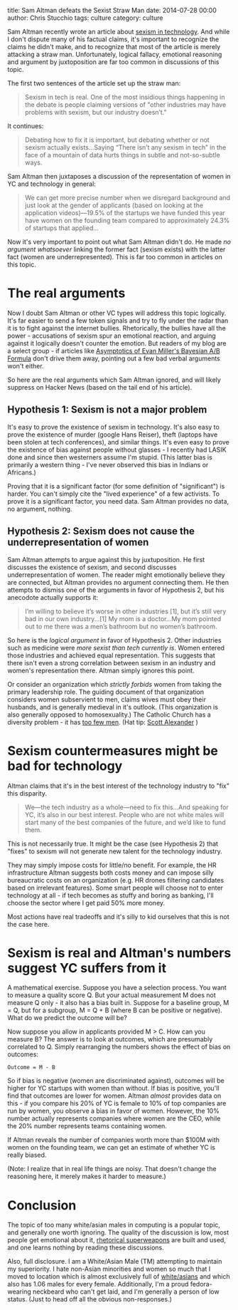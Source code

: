 title: Sam Altman defeats the Sexist Straw Man
date: 2014-07-28 00:00
author: Chris Stucchio
tags: culture
category: culture

Sam Altman recently wrote an article about [sexism in technology](http://blog.ycombinator.com/diversity-and-startups). And while I don't dispute many of his factual claims, it's important to recognize the claims he didn't make, and to recognize that most of the article is merely attacking a straw man. Unfortunately, logical fallacy, emotional reasoning and argument by juxtoposition are far too common in discussions of this topic.

The first two sentences of the article set up the straw man:

> Sexism in tech is real.  One of the most insidious things happening in the debate is people claiming versions of "other industries may have problems with sexism, but our industry doesn’t."

It continues:

> Debating how to fix it is important, but debating whether or not sexism actually exists...Saying “There isn’t any sexism in tech” in the face of a mountain of data hurts things in subtle and not-so-subtle ways.

Sam Altman then juxtaposes a discussion of the representation of women in YC and technology in general:

> We can get more precise number when we disregard background and just look at the gender of applicants (based on looking at the application videos)—19.5% of the startups we have funded this year have women on the founding team compared to approximately 24.3% of startups that applied...

Now it's very important to point out what Sam Altman didn't do. He made *no argument whatsoever* linking the former fact (sexism exists) with the latter fact (women are underrepresented). This is far too common in articles on this topic.

# The real arguments

Now I doubt Sam Altman or other VC types will address this topic logically. It's far easier to send a few token signals and try to fly under the radar than it is to fight against the internet bullies. Rhetorically, the bullies have all the power - accusations of sexism spur an emotional reaction, and arguing against it logically doesn't counter the emotion. But readers of my blog are a select group - if articles like [Asymptotics of Evan Miller's Bayesian A/B Formula](http://chrisstucchio.com/blog/2014/bayesian_asymptotics.html) don't drive them away, pointing out a few bad verbal arguments won't either.

So here are the real arguments which Sam Altman ignored, and will likely suppress on Hacker News (based on the tail end of his article).

## Hypothesis 1: Sexism is not a major problem

It's easy to prove the existence of sexism in technology. It's also easy to prove the existence of murder (google Hans Reiser), theft (laptops have been stolen at tech conferences), and similar things. It's even easy to prove the existence of bias against people without glasses - I recently had LASIK done and since then westerners assume I'm stupid. (This latter bias is primarily a western thing - I've never observed this bias in Indians or Africans.)

Proving that it is a significant factor (for some definition of "significant") is harder. You can't simply cite the "lived experience" of a few activists. To prove it is a significant factor, you need data. Sam Altman provides no data, no argument, nothing.

## Hypothesis 2: Sexism does not cause the underrepresentation of women

Sam Altman attempts to argue against this by juxtuposition. He first discusses the existence of sexism, and second discusses underrepresentation of women. The reader might emotionally believe they are connected, but Altman provides no argument connecting them. He then attempts to dismiss one of the arguments in favor of Hypothesis 2, but his anecodote actually supports it:

> I’m willing to believe it’s worse in other industries [1], but it’s still very bad in our own industry...[1] My mom is a doctor...My mom pointed out to me there was a men’s bathroom but no women’s bathroom.

So here is the *logical argument* in favor of Hypothesis 2. Other industries such as medicine were *more sexist than tech currently is*. Women entered those industries and achieved equal representation. This suggests that there isn't even a strong correlation between sexism in an industry and women's representation there. Altman simply ignores this point.

Or consider an organization which *strictly forbids* women from taking the primary leadership role. The guiding document of that organization considers women subservient to men, claims wives must obey their husbands, and is generally medieval in it's outlook. (This organization is also generally opposed to homosexuality.) The Catholic Church has a diversity problem - it has [too few men](http://www.jsonline.com/news/religion/with-leadership-dominated-by-women-churches-reaching-out-to-men-b99135844z1-233951051.html). (Hat tip: [Scott Alexander](http://slatestarcodex.com/2014/01/12/a-response-to-apophemi-on-triggers/) )

# Sexism countermeasures might be bad for technology

Altman claims that it's in the best interest of the technology industry to "fix" this disparity.

> We—the tech industry as a whole—need to fix this...And speaking for YC, it’s also in our best interest.  People who are not white males will start many of the best companies of the future, and we’d like to fund them.

This is not necessarily true. It might be the case (see Hypothesis 2) that "fixes" to sexism will not generate new talent for the technology industry.

They may simply impose costs for little/no benefit. For example, the HR infrastructure Altman suggests both costs money and can impose silly bureaucratic costs on an organization (e.g. HR drones filtering candidates based on irrelevant features). Some smart people will choose not to enter technology at all - if tech becomes as stuffy and boring as banking, I'll choose the sector where I get paid 50% more money.

Most actions have real tradeoffs and it's silly to kid ourselves that this is not the case here.

# Sexism is real and Altman's numbers suggest YC suffers from it

A mathematical exercise. Suppose you have a selection process. You want to measure a quality score Q. But your actual measurement M does not measure Q only - it also has a bias built in. Suppose for a baseline group, M = Q, but for a subgroup, M = Q + B (where B can be positive or negative). What do we predict the outcome will be?

Now suppose you allow in applicants provided M > C. How can you measure B? The answer is to look at outcomes, which are presumably correlated to Q. Simply rearranging the numbers shows the effect of bias on outcomes:

    Outcome = M - B

So if bias is negative (women are discriminated against), outcomes will be higher for YC startups with women than without. If bias is positive, you'll find that outcomes are lower for women. Altman *almost* provides data on this - if you compare his 20% of YC is female to 10% of top companies are run by women, you observe a bias in favor of women. However, the 10% number actually represents companies where women are the CEO, while the 20% number represents teams containing women.

If Altman reveals the number of companies worth more than $100M with women on the founding team, we can get an estimate of whether YC is really biased.

(Note: I realize that in real life things are noisy. That doesn't change the reasoning here, it merely makes it harder to measure.)

# Conclusion

The topic of too many white/asian males in computing is a popular topic, and generally one worth ignoring. The quality of the discussion is low, most people get emotional about it, [rhetorical superweapons](http://slatestarcodex.com/2014/05/12/weak-men-are-superweapons/) are built and used, and one learns nothing by reading these discussions.

Also, full disclosure. I am a White/Asian Male (TM) attempting to maintain my superiority. I hate non-Asian minorities and women so much that I moved to location which is almost exclusively full of [white/asians](http://en.wikipedia.org/wiki/Demographics_of_India) and which also has 1.06 males for every female. Additionally, I'm a proud fedora-wearing neckbeard who can't get laid, and I'm generally a person of low status. (Just to head off all the obvious non-responses.)
